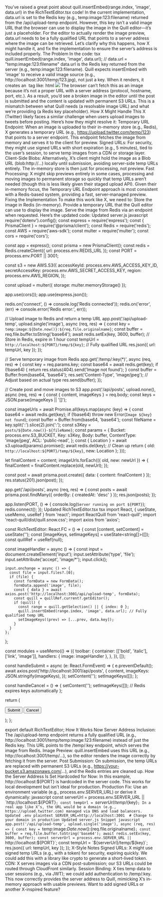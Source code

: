 You’ve raised a great point about quill.insertEmbed(range.index, 'image', data.url) in the RichTextEditor.tsx code! In the current implementation, data.url is set to the Redis key (e.g., temp:image:123:filename) returned from the /api/upload-temp endpoint. However, this key isn’t a valid image URL that the browser can use to display the image in the Quill editor—it’s just a placeholder. For the editor to actually render the image preview, data.url needs to be a fully qualified URL that points to a server address where the image can be retrieved. Let’s clarify why this happens, how X might handle it, and fix the implementation to ensure the server’s address is included properly.
The Problem
In the code:
tsx
quill.insertEmbed(range.index, 'image', data.url); // data.url = "temp:image:123:filename"
data.url is the Redis key returned from the server (e.g., temp:image:123:filename).
Quill expects insertEmbed with 'image' to receive a valid image source (e.g., http://localhost:3001/temp/123.jpg), not just a key. When it renders, it creates an <img> tag like:
html
<img src="temp:image:123:filename">
The browser can’t fetch this as an image because it’s not a proper URL with a server address (protocol, hostname, port, etc.). As a result, you’d see a broken image in the editor until the post is submitted and the content is updated with permanent S3 URLs.
This is a mismatch between what Quill needs (a resolvable image URL) and what we’re providing (a Redis key placeholder).
How X Might Handle This
X (Twitter) likely faces a similar challenge when users upload images to tweets before posting. Here’s how they might resolve it:
Temporary URL Endpoint:
When an image is uploaded to their in-memory store (e.g., Redis), X generates a temporary URL (e.g., https://upload.twitter.com/temp/123) that points to a server endpoint.
This endpoint fetches the image from memory and serves it to the client for preview.
Signed URLs:
For security, they might use signed URLs with short expiration (e.g., 5 minutes), tied to the user’s session, to serve temp images from a CDN or storage layer.
Client-Side Blobs:
Alternatively, X’s client might hold the image as a Blob URL (blob:http://...) locally until submission, avoiding server-side temp URLs entirely. The in-memory store is then just for processing, not preview.
Fast Processing:
X might skip previews entirely in some cases, processing and moving images to permanent storage so quickly that temp URLs aren’t needed (though this is less likely given their staged upload API).
Given their in-memory focus, the Temporary URL Endpoint approach is most consistent with a Redis-based system, providing a fast, server-managed preview.
Fixing the Implementation
To make this work like X, we need to:
Store the image in Redis (in-memory).
Provide a temporary URL that the Quill editor can use to display the image.
Serve the image from Redis via an endpoint when requested.
Here’s the updated code:
Updated server.js
javascript
require('dotenv').config();
const express = require('express');
const { PrismaClient } = require('@prisma/client');
const Redis = require('redis');
const AWS = require('aws-sdk');
const multer = require('multer');
const cors = require('cors');

const app = express();
const prisma = new PrismaClient();
const redis = Redis.createClient({ url: process.env.REDIS_URL });
const PORT = process.env.PORT || 3001;

const s3 = new AWS.S3({
  accessKeyId: process.env.AWS_ACCESS_KEY_ID,
  secretAccessKey: process.env.AWS_SECRET_ACCESS_KEY,
  region: process.env.AWS_REGION,
});

const upload = multer({ storage: multer.memoryStorage() });

app.use(cors());
app.use(express.json());

redis.on('connect', () => console.log('Redis connected'));
redis.on('error', (err) => console.error('Redis error:', err));

// Upload image to Redis and return a temp URL
app.post('/api/upload-temp', upload.single('image'), async (req, res) => {
  const key = `temp:image:${Date.now()}:${req.file.originalname}`;
  const buffer = req.file.buffer.toString('base64');
  await redis.setEx(key, 3600, buffer); // Store in Redis, expire in 1 hour
  const tempUrl = `http://localhost:${PORT}/temp/${key}`; // Fully qualified URL
  res.json({ url: tempUrl, key });
});

// Serve temporary image from Redis
app.get('/temp/:key(*)', async (req, res) => {
  const key = req.params.key;
  const base64 = await redis.get(key);
  if (!base64) {
    return res.status(404).send('Image not found');
  }
  const buffer = Buffer.from(base64, 'base64');
  res.set('Content-Type', 'image/jpeg'); // Adjust based on actual type
  res.send(buffer);
});

// Create post and move images to S3
app.post('/api/posts', upload.none(), async (req, res) => {
  const { content, imageKeys } = req.body;
  const keys = JSON.parse(imageKeys || '[]');

  const imageUrls = await Promise.all(keys.map(async (key) => {
    const base64 = await redis.get(key);
    if (!base64) throw new Error(`Image ${key} not found`);
    const buffer = Buffer.from(base64, 'base64');
    const fileName = key.split(':').slice(2).join(':');
    const s3Key = `posts/${Date.now()}-${fileName}`;
    const params = {
      Bucket: process.env.S3_BUCKET,
      Key: s3Key,
      Body: buffer,
      ContentType: 'image/jpeg',
      ACL: 'public-read',
    };
    const { Location } = await s3.upload(params).promise();
    await redis.del(key); // Clean up
    return { old: `http://localhost:${PORT}/temp/${key}`, new: Location };
  }));

  let finalContent = content;
  imageUrls.forEach(({ old, new: newUrl }) => {
    finalContent = finalContent.replace(old, newUrl);
  });

  const post = await prisma.post.create({ data: { content: finalContent } });
  res.status(201).json(post);
});

app.get('/api/posts', async (req, res) => {
  const posts = await prisma.post.findMany({ orderBy: { createdAt: 'desc' } });
  res.json(posts);
});

app.listen(PORT, () => {
  console.log(`Server running on port ${PORT}`);
  redis.connect();
});
Updated RichTextEditor.tsx
tsx
import React, { useState, useMemo, useRef } from 'react';
import ReactQuill from 'react-quill';
import 'react-quill/dist/quill.snow.css';
import axios from 'axios';

const RichTextEditor: React.FC = () => {
  const [content, setContent] = useState('');
  const [imageKeys, setImageKeys] = useState<string[]>([]);
  const quillRef = useRef<ReactQuill>(null);

  const imageHandler = async () => {
    const input = document.createElement('input');
    input.setAttribute('type', 'file');
    input.setAttribute('accept', 'image/*');
    input.click();

    input.onchange = async () => {
      const file = input.files?.[0];
      if (file) {
        const formData = new FormData();
        formData.append('image', file);
        const { data } = await axios.post('http://localhost:3001/api/upload-temp', formData);
        const quill = quillRef.current?.getEditor();
        if (quill) {
          const range = quill.getSelection() || { index: 0 };
          quill.insertEmbed(range.index, 'image', data.url); // Fully qualified temp URL
          setImageKeys((prev) => [...prev, data.key]);
        }
      }
    };
  };

  const modules = useMemo(() => ({
    toolbar: {
      container: [['bold', 'italic'], ['link', 'image']],
      handlers: { image: imageHandler },
    },
  }), []);

  const handleSubmit = async (e: React.FormEvent) => {
    e.preventDefault();
    await axios.post('http://localhost:3001/api/posts', {
      content,
      imageKeys: JSON.stringify(imageKeys),
    });
    setContent('');
    setImageKeys([]);
  };

  const handleCancel = () => {
    setContent('');
    setImageKeys([]); // Redis expires keys automatically
  };

  return (
    <div>
      <form onSubmit={handleSubmit}>
        <ReactQuill ref={quillRef} value={content} onChange={setContent} modules={modules} />
        <button type="submit">Submit</button>
        <button type="button" onClick={handleCancel}>Cancel</button>
      </form>
    </div>
  );
};

export default RichTextEditor;
How It Works Now
Server Address Inclusion:
The /api/upload-temp endpoint returns a fully qualified URL (e.g., http://localhost:3001/temp/temp:image:123:filename) instead of just the Redis key.
This URL points to the /temp/:key endpoint, which serves the image from Redis.
Image Preview:
quill.insertEmbed uses this URL (e.g., http://localhost:3001/temp/...), so the editor renders the image correctly by fetching it from the server.
Post Submission:
On submission, the temp URLs are replaced with permanent S3 URLs (e.g., https://your-bucket.s3.amazonaws.com/...), and the Redis entries are cleaned up.
How the Server Address Is Set
Hardcoded for Now: In this example, http://localhost:${PORT} is hardcoded in the server code. This works for local development but isn’t ideal for production.
Production Fix:
Use an environment variable (e.g., process.env.SERVER_URL) or derive it dynamically:
javascript
const serverUrl = process.env.SERVER_URL || `http://localhost:${PORT}`;
const tempUrl = `${serverUrl}/temp/${key}`;
In a real app like X’s, the URL would be a domain (e.g., https://upload.twitter.com) managed via DNS and load balancers.
Updated .env
plaintext
SERVER_URL=http://localhost:3001  # Change to your domain in production
Updated server.js Snippet
javascript
app.post('/api/upload-temp', upload.single('image'), async (req, res) => {
  const key = `temp:image:${Date.now()}:${req.file.originalname}`;
  const buffer = req.file.buffer.toString('base64');
  await redis.setEx(key, 3600, buffer);
  const serverUrl = process.env.SERVER_URL || `http://localhost:${PORT}`;
  const tempUrl = `${serverUrl}/temp/${key}`;
  res.json({ url: tempUrl, key });
});
X-Style Notes
Signed URLs: X might use signed temp URLs (e.g., with a token) for security, expiring quickly. We could add this with a library like crypto to generate a short-lived token.
CDN: X serves images via a CDN post-submission; our S3 URLs could be routed through CloudFront similarly.
Session Binding: X ties temp data to user sessions (e.g., via JWT); we could add authentication to /temp/:key.
This now correctly provides the server address to Quill, mimicking X’s in-memory approach with usable previews. Want to add signed URLs or another X-inspired feature?